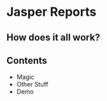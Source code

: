 [comment]: <> (https://gitpitch.com/willstobo/spps-brownbags/master?p=jasper-reports)
# Jasper Reports
How does it all work?
---
## Contents
- Magic
- Other Stuff
- Demo